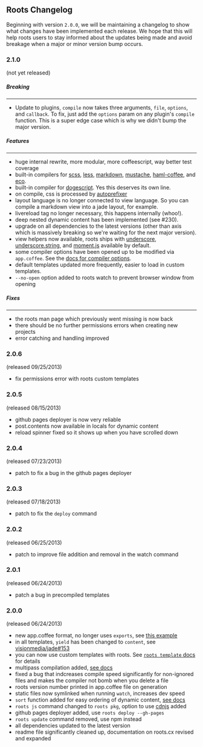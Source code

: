 Roots Changelog
---------------

Beginning with version `2.0.0`, we will be maintaining a changelog to show what changes have been implemented each release. We hope that this will help roots users to stay informed about the updates being made and avoid breakage when a major or minor version bump occurs.

### 2.1.0
(not yet released)

##### Breaking

* * *

- Update to plugins, `compile` now takes three arguments, `file`, `options`, and `callback`. To fix, just add the `options` param on any plugin's `compile` function. This is a super edge case which is why we didn't bump the major version.

##### Features

* * * 

- huge internal rewrite, more modular, more coffeescript, way better test coverage
- built-in compilers for [scss](http://sass-lang.com/), [less](http://lesscss.org/), [markdown](http://daringfireball.net/projects/markdown/), [mustache](http://mustache.github.io/mustache.5.html), [haml-coffee](https://github.com/netzpirat/haml-coffee), and [eco](https://github.com/sstephenson/eco).
- built-in compiler for [dogescript](http://zachbruggeman.me/dogescript/). Yes this deserves its own line.
- on compile, css is processed by [autoprefixer](https://github.com/ai/autoprefixer)
- layout language is no longer connected to view language. So you can compile a markdown view into a jade layout, for example.
- livereload tag no longer necessary, this happens internally (whoo!).
- deep nested dynamic content has been implemented (see #230).
- upgrade on all dependencies to the latest versions (other than axis which is massively breaking so we're waiting for the next major version).
- view helpers now available, roots ships with [underscore](http://underscorejs.org/), [underscore.string](https://github.com/epeli/underscore.string), and [moment.js](http://momentjs.com/) available by default.
- some compiler options have been opened up to be modified via `app.coffee`. See the [docs for compiler options](#).
- default templates updated more frequently, easier to load in custom templates.
- `--no-open` option added to roots watch to prevent browser window from opening

##### Fixes

* * *

- the roots man page which previously went missing is now back
- there should be no further permissions errors when creating new projects
- error catching and handling improved

### 2.0.6
(released 09/25/2013)
- fix permissions error with roots custom templates

### 2.0.5
(released 08/15/2013)
- github pages deployer is now very reliable
- post.contents now available in locals for dynamic content
- reload spinner fixed so it shows up when you have scrolled down

### 2.0.4
(released 07/23/2013)
- patch to fix a bug in the github pages deployer

### 2.0.3
(released 07/18/2013)
- patch to fix the `deploy` command

### 2.0.2
(released 06/25/2013)
- patch to improve file addition and removal in the watch command

### 2.0.1
(released 06/24/2013)
- patch a bug in precompiled templates

### 2.0.0 
(released 06/24/2013)

- new app.coffee format, no longer uses `exports`, see [this example](https://github.com/jenius/roots/blob/master/templates/new/default/app.coffee)
- in all templates, `yield` has been changed to `content`, see [visionmedia/jade#153](https://github.com/visionmedia/jade/issues/1053)
- you can now use custom templates with roots. See [`roots template` docs](http://roots.cx/docs#templates) for details
- multipass compilation added, [see docs](http://roots.cx/docs#multipass)
- fixed a bug that indcreases compile speed significantly for non-ignored files and makes the compiler not bomb when you delete a file
- roots version number printed in app.coffee file on generation
- static files now symlinked when running `watch`, increases dev speed
- `sort` function added for easy ordering of dynamic content, [see docs](http://roots.cx/docs#dynamic)
- `roots js` command changed to `roots pkg`, option to use [cdnjs](https://github.com/jenius/cli-js) added
- github pages deployer added, use `roots deploy --gh-pages`
- `roots update` command removed, use npm instead
- all dependencies updated to the latest version
- readme file significantly cleaned up, documentation on roots.cx revised and expanded

